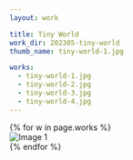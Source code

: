 ```yaml
---
layout: work

title: Tiny World
work_dir: 202305-tiny-world
thumb_name: tiny-world-1.jpg

works:
  - tiny-world-1.jpg
  - tiny-world-2.jpg
  - tiny-world-3.jpg
  - tiny-world-4.jpg
---
```


<div class="grid row">
    {% for w in page.works %}
    <div class="col-6 col-md-6">
        <img src="{{ site.personal_work_dir }}/{{ page.work_dir }}/{{ w }}" data-fancybox="gallery" class="img-fluid" alt="Image 1">
    </div>
    {% endfor %}
<div>
